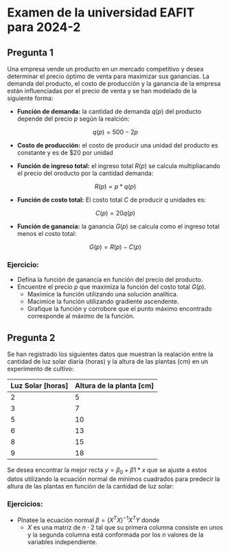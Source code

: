 # Examen de la universidad EAFIT para 2024-2

## Pregunta 1

Una empresa vende un producto en un mercado competitivo y desea determinar el precio óptimo de venta para maximizar sus ganancias. La demanda del producto, el costo de producción y la ganancia de la empresa están influenciadas por el precio de venta y se han modelado de la siguiente forma:

* **Función de demanda:** la cantidad de demanda $q(p)$ del producto depende del precio $p$ según la realción:

$$
q(p) = 500 - 2p
$$

* **Costo de producción:** el costo de producir una unidad del producto es constante y es de $20 por unidad

* **Función de ingreso total:** el ingreso total $R(p)$ se calcula multipliacando el precio del oroducto por la cantidad demanda:

$$
R(p) = p*q(p)
$$

* **Función de costo total:** El costo total $C$ de producir $q$ unidades es:

$$
C(p) = 20 q(p)
$$

* **Función de ganancia:** la ganancia $G(p)$ se calcula como el ingreso total menos el costo total:

$$
G(p) = R(p) - C(p)
$$

### Ejercicio:

* Defina la función de ganancia en función del precio del producto.
* Encuentre el precio $p$ que maximiza la función del costo total $G(p)$.
    * Maximice la función utilizando una solución analítica.
    * Macimice la función utilizando gradiente ascendente.
    * Grafique la función y corrobore que el punto máximo encontrado corresponde al máximo de la función.

## Pregunta 2

Se han registrado los siguientes datos que muestran la realación entre la cantidad de luz solar diaria (horas) y la altura de las plantas (cm) en un experimento de cultivo:

| Luz Solar [horas]        | Altura de la planta [cm]|
|--------------------------|-------------------------|
| 2                        | 5                       |
| 3                        | 7                       |
| 5                        | 10                      |
| 6                        | 13                      |
| 8                        | 15                      |
| 9                        | 18                      |

Se desea encontrar la mejor recta $y = \beta_{0} + \beta{1}*x$ que se ajuste a estos datos utilizando la ecuación normal de mínimos cuadrados para predecir la altura de las plantas en función de la cantidad de luz solar: 

### Ejercicios:

* Plnatee la ecuación normal $\beta = (X^{T} X)^{-1} X^{T} Y$ donde
    * $X$ es una matriz de $n \cdot 2$ tal que su primera columna consiste en unos y la segunda columna está conformada por los $n$ valores de la variables independiente.
